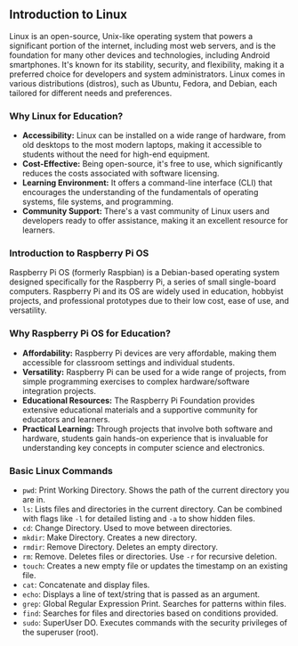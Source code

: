 ## Introduction to Linux

Linux is an open-source, Unix-like operating system that powers a significant portion of the internet, including most web servers, and is the foundation for many other devices and technologies, including Android smartphones. It's known for its stability, security, and flexibility, making it a preferred choice for developers and system administrators. Linux comes in various distributions (distros), such as Ubuntu, Fedora, and Debian, each tailored for different needs and preferences.

### Why Linux for Education?
- **Accessibility:** Linux can be installed on a wide range of hardware, from old desktops to the most modern laptops, making it accessible to students without the need for high-end equipment.
- **Cost-Effective:** Being open-source, it's free to use, which significantly reduces the costs associated with software licensing.
- **Learning Environment:** It offers a command-line interface (CLI) that encourages the understanding of the fundamentals of operating systems, file systems, and programming.
- **Community Support:** There's a vast community of Linux users and developers ready to offer assistance, making it an excellent resource for learners.

### Introduction to Raspberry Pi OS
Raspberry Pi OS (formerly Raspbian) is a Debian-based operating system designed specifically for the Raspberry Pi, a series of small single-board computers. Raspberry Pi and its OS are widely used in education, hobbyist projects, and professional prototypes due to their low cost, ease of use, and versatility.

### Why Raspberry Pi OS for Education?
- **Affordability:** Raspberry Pi devices are very affordable, making them accessible for classroom settings and individual students.
- **Versatility:** Raspberry Pi can be used for a wide range of projects, from simple programming exercises to complex hardware/software integration projects.
- **Educational Resources:** The Raspberry Pi Foundation provides extensive educational materials and a supportive community for educators and learners.
- **Practical Learning:** Through projects that involve both software and hardware, students gain hands-on experience that is invaluable for understanding key concepts in computer science and electronics.

### Basic Linux Commands
- `pwd`: Print Working Directory. Shows the path of the current directory you are in.
- `ls`: Lists files and directories in the current directory. Can be combined with flags like `-l` for detailed listing and `-a` to show hidden files.
- `cd`: Change Directory. Used to move between directories.
- `mkdir`: Make Directory. Creates a new directory.
- `rmdir`: Remove Directory. Deletes an empty directory.
- `rm`: Remove. Deletes files or directories. Use `-r` for recursive deletion.
- `touch`: Creates a new empty file or updates the timestamp on an existing file.
- `cat`: Concatenate and display files.
- `echo`: Displays a line of text/string that is passed as an argument.
- `grep`: Global Regular Expression Print. Searches for patterns within files.
- `find`: Searches for files and directories based on conditions provided.
- `sudo`: SuperUser DO. Executes commands with the security privileges of the superuser (root).
